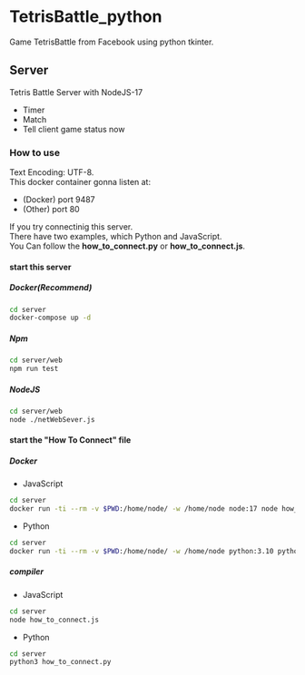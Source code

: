 # TetrisBattle\_python
Game TetrisBattle from Facebook using python tkinter.

## Server

Tetris Battle Server with NodeJS-17
- Timer
- Match
- Tell client game status now

### How to use

Text Encoding: UTF-8.  
This docker container gonna listen at:
- (Docker) port 9487
- (Other) port 80

If you try connectinig this server.  
There have two examples, which Python and JavaScript.  
You Can follow the **how\_to\_connect.py** or **how\_to\_connect.js**.

#### start this server

##### Docker(Recommend)

```sh
cd server
docker-compose up -d
```

##### Npm

```sh
cd server/web
npm run test
```

##### NodeJS

```sh
cd server/web
node ./netWebSever.js 
```

#### start the "How To Connect" file

##### Docker

- JavaScript
```sh
cd server
docker run -ti --rm -v $PWD:/home/node/ -w /home/node node:17 node how_to_connect.js
```

- Python
```sh
cd server
docker run -ti --rm -v $PWD:/home/node/ -w /home/node python:3.10 python3 how_to_connect.py
```

##### compiler

- JavaScript
```sh
cd server
node how_to_connect.js
```

- Python
```sh
cd server
python3 how_to_connect.py
```

